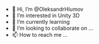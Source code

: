 - 👋 Hi, I’m @OleksandrHlumov
- 👀 I’m interested in Unity 3D
- 🌱 I’m currently learning
- 💞️ I’m looking to collaborate on ...
- 📫 How to reach me ...

<!---
OleksandrHlumov/OleksandrHlumov is a ✨ special ✨ repository because its `README.md` (this file) appears on your GitHub profile.
You can click the Preview link to take a look at your changes.
--->
